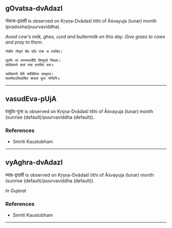 ## gOvatsa-dvAdazI
गोवत्स-द्वादशी is observed on Kṛṣṇa-Dvādaśī tithi of Āśvayuja (lunar) month (pradosha/puurvaviddha).

_Avoid cow's milk, ghee, curd and buttermilk on this day. Give grass to cows and pray to them._

```
गोक्षीरं गोघृतं चैव दधि तक्रं च वर्जयेत्।

सुरभि त्वं जगन्मातर्देवि विष्णुपदे स्थिता।
सर्वदेवमये ग्रासं मया दत्तमिदं ग्रस॥

सर्वदेवमये देवि सर्वेदेवैश्च सत्कृता।
मातर्ममाऽभिलाषितं सफलं कुरु नन्दिनि॥

```

---
## vasudEva-pUjA
वसुदेव-पूजा is observed on Kṛṣṇa-Dvādaśī tithi of Āśvayuja (lunar) month (sunrise (default)/puurvaviddha (default)).


### References
* Smriti Kaustubham


---
## vyAghra-dvAdazI
व्याघ्र-द्वादशी is observed on Kṛṣṇa-Dvādaśī tithi of Āśvayuja (lunar) month (sunrise (default)/puurvaviddha (default)).

_In Gujarat_
### References
* Smriti Kaustubham


---
